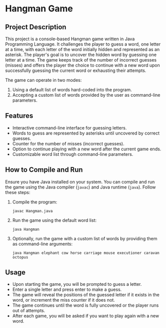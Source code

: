 # Hangman Game

## Project Description

This project is a console-based Hangman game written in Java Programming Language. It challenges the player to guess a word, one letter at a time, with each letter of the word initially hidden and represented as an asterisk. The player's goal is to uncover the hidden word by guessing one letter at a time. The game keeps track of the number of incorrect guesses (misses) and offers the player the choice to continue with a new word upon successfully guessing the current word or exhausting their attempts.

The game can operate in two modes:
1. Using a default list of words hard-coded into the program.
2. Accepting a custom list of words provided by the user as command-line parameters.

## Features

- Interactive command-line interface for guessing letters.
- Words to guess are represented by asterisks until uncovered by correct guesses.
- Counter for the number of misses (incorrect guesses).
- Option to continue playing with a new word after the current game ends.
- Customizable word list through command-line parameters.

## How to Compile and Run

Ensure you have Java installed on your system. You can compile and run the game using the Java compiler (`javac`) and Java runtime (`java`). Follow these steps:

1. Compile the program:
    ```
    javac Hangman.java
    ```

2. Run the game using the default word list:
    ```
    java Hangman
    ```

3. Optionally, run the game with a custom list of words by providing them as command-line arguments:
    ```
    java Hangman elephant cow horse carriage mouse executioner caravan octopus
    ```

## Usage

- Upon starting the game, you will be prompted to guess a letter.
- Enter a single letter and press enter to make a guess.
- The game will reveal the positions of the guessed letter if it exists in the word, or increment the miss counter if it does not.
- The game continues until the word is fully uncovered or the player runs out of attempts.
- After each game, you will be asked if you want to play again with a new word.

